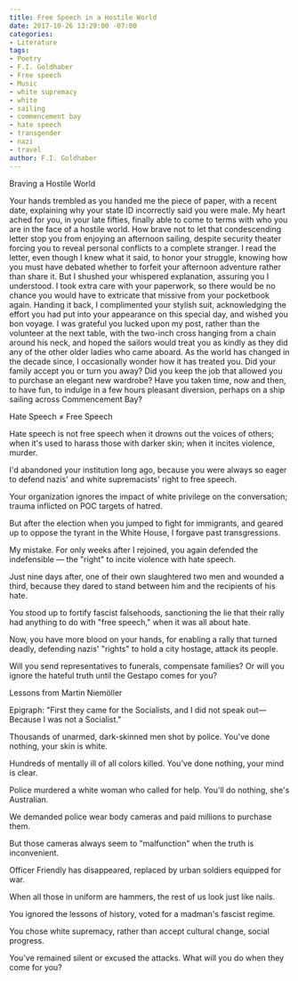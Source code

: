 ```yaml
---
title: Free Speech in a Hostile World
date: 2017-10-26 13:29:00 -07:00
categories:
- Literature
tags:
- Poetry
- F.I. Goldhaber
- Free speech
- Music
- white supremacy
- white
- sailing
- commencement bay
- hate speech
- transgender
- nazi
- travel
author: F.I. Goldhaber
---
```


Braving a Hostile World

Your hands trembled as you handed me 
the piece of paper, with a recent 
date, explaining why your state ID 
incorrectly said you were male. My 
heart ached for you, in your late fifties, 
finally able to come to terms 
with who you are in the face of a 
hostile world. How brave not to let that 
condescending letter stop you from 
enjoying an afternoon sailing, 
despite security theater 
forcing you to reveal personal 
conflicts to a complete stranger. I 
read the letter, even though I knew 
what it said, to honor your struggle, 
knowing how you must have debated 
whether to forfeit your afternoon 
adventure rather than share it. But 
I shushed your whispered explanation, 
assuring you I understood. I 
took extra care with your paperwork, 
so there would be no chance you would have 
to extricate that missive from your 
pocketbook again. Handing it back, 
I complimented your stylish suit, 
acknowledging the effort you had 
put into your appearance on this 
special day, and wished you bon voyage. 
I was grateful you lucked upon my 
post, rather than the volunteer at 
the next table, with the two-inch cross 
hanging from a chain around his neck, 
and hoped the sailors would treat you as 
kindly as they did any of the other 
older ladies who came aboard. As 
the world has changed in the decade since, I 
occasionally wonder how it 
has treated you. Did your family 
accept you or turn you away? Did
you keep the job that allowed you to
purchase an elegant new wardrobe?
Have you taken time, now and then, to 
have fun, to indulge in a few hours
pleasant diversion, perhaps on a 
ship sailing across Commencement Bay?


Hate Speech ≠ Free Speech

Hate speech is not free speech when it drowns 
out the voices of others; when it's 
used to harass those with darker skin;
when it incites violence, murder. 

I'd abandoned your institution 
long ago, because you were always
so eager to defend nazis' and
white supremacists' right to free speech.

Your organization ignores the 
impact of white privilege on the 
conversation; trauma inflicted
on POC targets of hatred.

But after the election when you 
jumped to fight for immigrants, and geared
up to oppose the tyrant in the 
White House, I forgave past transgressions. 

My mistake. For only weeks after 
I rejoined, you again defended 
the indefensible — the "right" to 
incite violence with hate speech.

Just nine days after, one of their own 
slaughtered two men and wounded a third,
because they dared to stand between him 
and the recipients of his hate.

You stood up to fortify fascist
falsehoods, sanctioning the lie that their
rally had anything to do with 
"free speech," when it was all about hate.

Now, you have more blood on your hands, for
enabling a rally that turned deadly, 
defending nazis' "rights" to hold a
city hostage, attack its people.

Will you send representatives to 
funerals, compensate families?
Or will you ignore the hateful truth
until the Gestapo comes for you?



Lessons from Martin Niemöller

Epigraph: 
	"First they came for the Socialists, and I did not speak out—
	Because I was not a Socialist."

Thousands of unarmed, dark-skinned men shot by police.
You've done nothing, your skin is white.

Hundreds of mentally ill of all colors killed.
You've done nothing, your mind is clear.

Police murdered a white woman who called for help.
You'll do nothing, she's Australian.

We demanded police wear body cameras 
and paid millions to purchase them.

But those cameras always seem to "malfunction"
when the truth is inconvenient.

Officer Friendly has disappeared, replaced by 
urban soldiers equipped for war.

When all those in uniform are hammers, 
the rest of us look just like nails.

You ignored the lessons of history, voted 
for a madman's fascist regime.

You chose white supremacy, rather than accept
cultural change, social progress.

You've remained silent or excused the attacks. What
will you do when they come for you?


